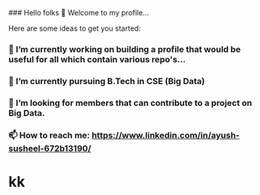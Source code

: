 <!DOCTYPE>
<html>
### Hello folks 👋 Welcome to my profile...

<!--
**Ayushsusheel/Ayushsusheel** is a ✨ _special_ ✨ repository because its `README.md` (this file) appears on your GitHub profile. -->

Here are some ideas to get you started:

### 🔭 I’m currently working on building a profile that would be useful for all which contain various repo's...
### 🌱 I’m currently pursuing B.Tech in CSE (Big Data)

### 🤔 I’m looking for members that can contribute to a project on Big Data. 
### 📫 How to reach me: https://www.linkedin.com/in/ayush-susheel-672b13190/
<h1>kk</h1>
</html>
